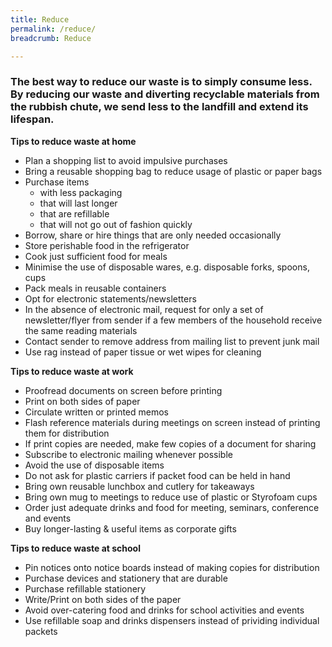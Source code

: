 ```yaml
---
title: Reduce
permalink: /reduce/
breadcrumb: Reduce

---
```



### The best way to reduce our waste is to simply consume less. By reducing our waste and diverting recyclable materials from the rubbish chute, we send less to the landfill and extend its lifespan.


**Tips to reduce waste at home**

* Plan a shopping list to avoid impulsive purchases
* Bring a reusable shopping bag to reduce usage of plastic or paper bags
* Purchase items
  * with less packaging
  * that will last longer
  * that are refillable
  * that will not go out of fashion quickly  
* Borrow, share or hire things that are only needed occasionally
* Store perishable food in the refrigerator
* Cook just sufficient food for meals
* Minimise the use of disposable wares, e.g. disposable forks, spoons, cups
* Pack meals in reusable containers
* Opt for electronic statements/newsletters
* In the absence of electronic mail, request for only a set of newsletter/flyer from sender if a few members of the household receive the same reading materials
* Contact sender to remove address from mailing list to prevent junk mail
* Use rag instead of paper tissue or wet wipes for cleaning


**Tips to reduce waste at work**

* Proofread documents on screen before printing
* Print on both sides of paper
* Circulate written or printed memos
* Flash reference materials during meetings on screen instead of printing them for distribution
* If print copies are needed, make few copies of a document for sharing
* Subscribe to electronic mailing whenever possible
* Avoid the use of disposable items
* Do not ask for plastic carriers if packet food can be held in hand
* Bring own reusable lunchbox and cutlery for takeaways
* Bring own mug to meetings to reduce use of plastic or Styrofoam cups
* Order just adequate drinks and food for meeting, seminars, conference and events
* Buy longer-lasting & useful items as corporate gifts


**Tips to reduce waste at school**

* Pin notices onto notice boards instead of making copies for distribution
* Purchase devices and stationery that are durable
* Purchase refillable stationery
* Write/Print on both sides of the paper
* Avoid over-catering food and drinks for school activities and events
* Use refillable soap and drinks dispensers instead of prividing individual packets
